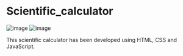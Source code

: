 # Scientific_calculator
![image](https://github.com/mai420/Scientific_calculator/assets/99639678/7ff7ed45-f15d-466c-bcee-0ab25c99d102)
![image](https://github.com/mai420/Scientific_calculator/assets/99639678/07f2f395-2941-4ce4-9e59-6585b201a388)


This scientific calculator has been developed using HTML, CSS and JavaScript.

